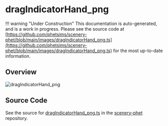 # dragIndicatorHand_png

!!! warning "Under Construction"
    This documentation is auto-generated, and is a work in progress. Please see the source code at
    [https://github.com/phetsims/scenery-phet/blob/main/images/dragIndicatorHand_png.ts](https://github.com/phetsims/scenery-phet/blob/main/images/dragIndicatorHand_png.ts) for the most up-to-date information.

## Overview



<img id="doc-image" alt="dragIndicatorHand_png">
<script type="module">
import { dragIndicatorHand_png } from '/lib/scenerystack.esm.min.js';

if ( dragIndicatorHand_png instanceof HTMLImageElement ) {
  document.querySelector( '#doc-image' ).src = dragIndicatorHand_png.src;
}
else if ( Array.isArray( dragIndicatorHand_png ) ) {
  document.querySelector( '#doc-image' ).src = dragIndicatorHand_png[ 0 ].url;
}
</script>




## Source Code

See the source for [dragIndicatorHand_png.ts](https://github.com/phetsims/scenery-phet/blob/main/images/dragIndicatorHand_png.ts) in the [scenery-phet](https://github.com/phetsims/scenery-phet) repository.
